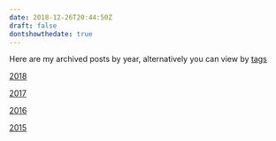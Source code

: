 ```yaml
---
date: 2018-12-26T20:44:50Z
draft: false
dontshowthedate: true
---
```

 
Here are my archived posts by year, alternatively you can view by [tags](/tags/)

[2018](/olderposts/2018/)
 
[2017](/olderposts/2017/)

[2016](/olderposts/2016/)

[2015](/olderposts/2015/)

 

 